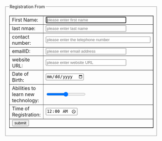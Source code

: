 <html>
<head>
<title> Registration From </title>
</head>
<body>
<form method="get">
<fieldset>
<legend> Registration From </legend>
<table cellspacing="0" cellpadding="4" border="1" width="100%">
<tr>
<td>
<lable for="names"> First Name: </label>
</td>
<td>
<input name="Fname" size="30" placeholder="please enter first name" autofocus="" type="text">
</td>
</tr>
<tr>
<td>
<label for="name"> last nmae: </label>
</td>
<td>
<input name="Lname" size="30" placeholder="please enter last name" type="text">
</td>
</tr>
<tr>
<td>
<label for="telephone"> contact number: </label>
</td>
<td>
<input name="telephone" size="40" placeholder="please enter the telephone number" type="tel">
</td>
</tr>
<tr>
<td>
<label for ="email"> emailID: </label>
</td>
<td>
<input name="email" size="30" placeholder="please enter email address" type="email">
</td>
</tr>
<tr>
<td>
<label for="website"> website URL: </label>
</td>
<td>
<input name="website" size="30" placeholder="please enter website URL">
</td>
</tr>
<tr>
<td>
<label for="DOB"> Date of Birth: </label>
</td>
<td>
<input name="DOB" value="00-00-0000" type="date">
</td>
</tr>
<tr>
<td>
<label for="Abiltech"> Abilities to learn new technology: </label>
</td>
<td>
<input min="1"max="5" step="1" name="abiltech" type="range">
</td>
</tr>
<tr>
<td>
<label for="Time"> Time of Registration: </label>
</td>
<td>
<input type="time" value="00:00">
</td>
</tr>
<tr>
<td colspan="2">
<input type="submit"name="submit" value="submit">
</td>
</tr>
</table>
</fieldset>
</form>
</body>
</html>
